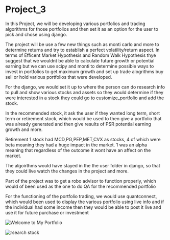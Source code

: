 # Project_3
In this Project, we will be developing various portfolios and trading algorithms for those portfolios and then set it as an option for the user to pick and chose using django.


The project will be use a few new things such as monti carlo and more to determine returns and try to establish a perfect volatility/return aspect. In terms of Efficent Market Hypothesis and Random Walk Hypothesis thye suggest that we wouldnt be able to calculate future growth or potential earning but we can use scipy and monti to determine possible ways to invest in portfolios to get maximum growth and set up trade alogrithms buy sell or hold various portfolios that were developed. 


For the django, we would set it up to where the person can do research info to pull and show various stocks and assets so they would determine if they were interested in a stock they could go to customize_portfolio and add the stock.

In the recommended stock, it ask the user if they wanted long term, short term or retirement stock, which would be used to then give a portfolio that was already generated and then give results of PSR potential earning growth and more.

Retirement 1 stock had MCD,PG,PEP,MET,CVX as stocks, 4 of which were beta meaning they had a huge impact in the market. 1 was an alpha meaning that regardless of the outcome it wont have an affect on the market.

The algoirthms would have stayed in the the user folder in django, so that they could live watch the changes in the project and more.

Part of the project was to get a robo advisor to function properly, which would of been used as the one to do QA for the recommended portfolio

For the functioning of the portfolio trading, we would use quantconnect, which would been used to display the various portfolio using live info and if the individual had some income then they would be able to post it live and use it for future purchase or investment





![Welcome to My Portfolio](https://user-images.githubusercontent.com/100724428/185540517-5aef92de-55cc-4d2a-b3d8-7e834ccdf4c4.PNG)


![rsearch stock](https://user-images.githubusercontent.com/100724428/185540520-a1e8b99c-472b-44b2-a2ba-11764939d031.PNG)
